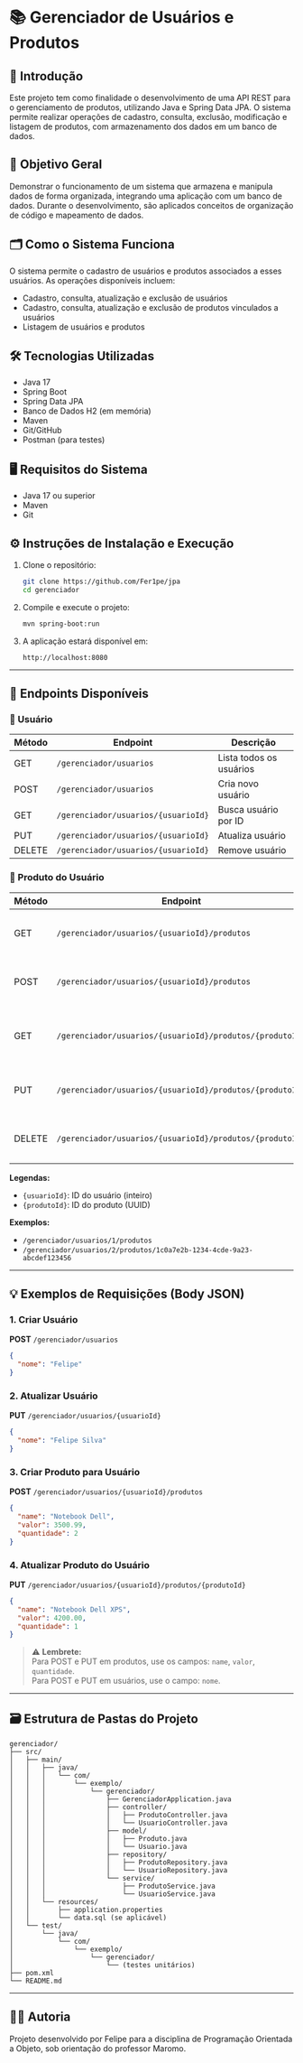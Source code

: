 # 📚 Gerenciador de Usuários e Produtos

## 🏁 Introdução

Este projeto tem como finalidade o desenvolvimento de uma API REST para o gerenciamento de produtos, utilizando Java e Spring Data JPA. O sistema permite realizar operações de cadastro, consulta, exclusão, modificação e listagem de produtos, com armazenamento dos dados em um banco de dados.

## 🎯 Objetivo Geral

Demonstrar o funcionamento de um sistema que armazena e manipula dados de forma organizada, integrando uma aplicação com um banco de dados. Durante o desenvolvimento, são aplicados conceitos de organização de código e mapeamento de dados.

## 🗂️ Como o Sistema Funciona

O sistema permite o cadastro de usuários e produtos associados a esses usuários. As operações disponíveis incluem:

- Cadastro, consulta, atualização e exclusão de usuários
- Cadastro, consulta, atualização e exclusão de produtos vinculados a usuários
- Listagem de usuários e produtos

## 🛠️ Tecnologias Utilizadas

- Java 17
- Spring Boot
- Spring Data JPA
- Banco de Dados H2 (em memória)
- Maven
- Git/GitHub
- Postman (para testes)

## 🖥️ Requisitos do Sistema

- Java 17 ou superior
- Maven
- Git

## ⚙️ Instruções de Instalação e Execução

1. Clone o repositório:

    ```bash
    git clone https://github.com/Fer1pe/jpa
    cd gerenciador
    ```

2. Compile e execute o projeto:

    ```bash
    mvn spring-boot:run
    ```

3. A aplicação estará disponível em:

    ```
    http://localhost:8080
    ```

---

## 🔗 Endpoints Disponíveis

### 🔸 Usuário

| Método | Endpoint                              | Descrição                 |
|--------|---------------------------------------|---------------------------|
| GET    | `/gerenciador/usuarios`               | Lista todos os usuários   |
| POST   | `/gerenciador/usuarios`               | Cria novo usuário        |
| GET    | `/gerenciador/usuarios/{usuarioId}`   | Busca usuário por ID      |
| PUT    | `/gerenciador/usuarios/{usuarioId}`   | Atualiza usuário          |
| DELETE | `/gerenciador/usuarios/{usuarioId}`   | Remove usuário            |

### 🔸 Produto do Usuário

| Método | Endpoint                                                         | Descrição                       |
|--------|------------------------------------------------------------------|----------------------------------|
| GET    | `/gerenciador/usuarios/{usuarioId}/produtos`                     | Lista produtos do usuário        |
| POST   | `/gerenciador/usuarios/{usuarioId}/produtos`                     | Cria produto para o usuário      |
| GET    | `/gerenciador/usuarios/{usuarioId}/produtos/{produtoId}`         | Busca produto específico do usuário |
| PUT    | `/gerenciador/usuarios/{usuarioId}/produtos/{produtoId}`         | Atualiza produto do usuário      |
| DELETE | `/gerenciador/usuarios/{usuarioId}/produtos/{produtoId}`         | Remove produto do usuário        |

**Legendas:**
- `{usuarioId}`: ID do usuário (inteiro)
- `{produtoId}`: ID do produto (UUID)

**Exemplos:**
- `/gerenciador/usuarios/1/produtos`
- `/gerenciador/usuarios/2/produtos/1c0a7e2b-1234-4cde-9a23-abcdef123456`

---

## 💡 Exemplos de Requisições (Body JSON)

### 1. Criar Usuário

**POST** `/gerenciador/usuarios`
```json
{
  "nome": "Felipe"
}
```

### 2. Atualizar Usuário

**PUT** `/gerenciador/usuarios/{usuarioId}`
```json
{
  "nome": "Felipe Silva"
}
```

### 3. Criar Produto para Usuário

**POST** `/gerenciador/usuarios/{usuarioId}/produtos`
```json
{
  "name": "Notebook Dell",
  "valor": 3500.99,
  "quantidade": 2
}
```

### 4. Atualizar Produto do Usuário

**PUT** `/gerenciador/usuarios/{usuarioId}/produtos/{produtoId}`
```json
{
  "name": "Notebook Dell XPS",
  "valor": 4200.00,
  "quantidade": 1
}
```

> ⚠️ **Lembrete:**  
> Para POST e PUT em produtos, use os campos: `name`, `valor`, `quantidade`.  
> Para POST e PUT em usuários, use o campo: `nome`.

---

## 🗃️ Estrutura de Pastas do Projeto

```
gerenciador/
├── src/
│   ├── main/
│   │   ├── java/
│   │   │   └── com/
│   │   │       └── exemplo/
│   │   │           └── gerenciador/
│   │   │               ├── GerenciadorApplication.java
│   │   │               ├── controller/
│   │   │               │   ├── ProdutoController.java
│   │   │               │   └── UsuarioController.java
│   │   │               ├── model/
│   │   │               │   ├── Produto.java
│   │   │               │   └── Usuario.java
│   │   │               ├── repository/
│   │   │               │   ├── ProdutoRepository.java
│   │   │               │   └── UsuarioRepository.java
│   │   │               └── service/
│   │   │                   ├── ProdutoService.java
│   │   │                   └── UsuarioService.java
│   │   └── resources/
│   │       ├── application.properties
│   │       └── data.sql (se aplicável)
│   └── test/
│       └── java/
│           └── com/
│               └── exemplo/
│                   └── gerenciador/
│                       └── (testes unitários)
├── pom.xml
└── README.md
```

---

## 👨‍🏫 Autoria

Projeto desenvolvido por Felipe para a disciplina de Programação Orientada a Objeto, sob orientação do professor Maromo.
